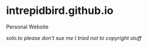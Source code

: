 # intrepidbird.github.io

Personal Website

*solo.to please don't sue me I tried not to copyright stuff*
